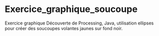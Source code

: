# Exercice_graphique_soucoupe
Exercice graphique 
Découverte de Processing, Java, utilisation ellipses pour créer des soucoupes volantes jaunes sur fond noir.

